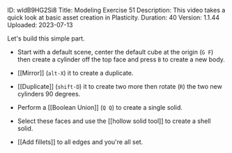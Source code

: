 ID: wldB9HG2Si8
Title: Modeling Exercise 51
Description: This video takes a quick look at basic asset creation in Plasticity.
Duration: 40
Version: 1.1.44
Uploaded: 2023-07-13

Let's build this simple part.

- Start with a default scene, center the default cube at the origin (`G F`) then create a cylinder off the top face and press `B` to create a new body.

- [[Mirror]] (`alt-X`) it to create a duplicate.

- [[Duplicate]] (`shift-D`) it to create two more then rotate (`R`) the two new cylinders 90 degrees.

- Perform a [[Boolean Union]] (`Q Q`) to create a single solid.

- Select these faces and use the [[hollow solid tool]] to create a shell solid.

- [[Add fillets]] to all edges and you're all set.
